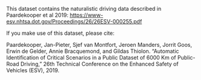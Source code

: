 This dataset contains the naturalistic driving data described in Paardekooper et al 2019:
https://www-esv.nhtsa.dot.gov/Proceedings/26/26ESV-000255.pdf

If you make use of this dataset, please cite:

Paardekooper, Jan-Pieter, Sjef van Montfort, Jeroen Manders, Jorrit Goos, Erwin de Gelder, Annie Bracquemond, and Gildas Thiolon. “Automatic Identification of Critical Scenarios in a Public Dataset of 6000 Km of Public-Road Driving,” 26th Technical Conference on the Enhanced Safety of Vehicles (ESV), 2019.
